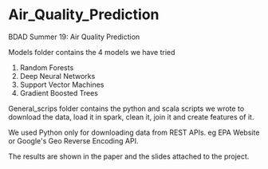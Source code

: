 # Air_Quality_Prediction
BDAD Summer 19: Air Quality Prediction


Models folder contains the 4 models we have tried
1) Random Forests
2) Deep Neural Networks
3) Support Vector Machines
4) Gradient Boosted Trees

General_scrips folder contains the python and scala scripts we wrote to download the data, load it in spark, clean it, join it and create features of it. 

We used Python only for downloading data from REST APIs. eg EPA Website or Google's Geo Reverse Encoding API.  

The results are shown in the paper and the slides attached to the project.
